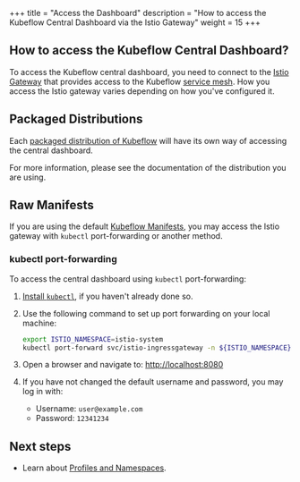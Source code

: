 +++
title = "Access the Dashboard"
description = "How to access the Kubeflow Central Dashboard via the Istio Gateway"
weight = 15
+++

## How to access the Kubeflow Central Dashboard?

To access the Kubeflow central dashboard, you need to connect to the [Istio Gateway](https://istio.io/docs/concepts/traffic-management/#gateways) that provides access to the Kubeflow [service mesh](https://istio.io/docs/concepts/what-is-istio/#what-is-a-service-mesh).
How you access the Istio gateway varies depending on how you've configured it.

## Packaged Distributions

Each [packaged distribution of Kubeflow](/docs/started/installing-kubeflow/#packaged-distributions) will have its own way of accessing the central dashboard.

For more information, please see the documentation of the distribution you are using.

## Raw Manifests

If you are using the default [Kubeflow Manifests](/docs/started/installing-kubeflow/#kubeflow-manifests), you may access the Istio gateway with `kubectl` port-forwarding or another method.

### kubectl port-forwarding

To access the central dashboard using `kubectl` port-forwarding:

1. [Install `kubectl`](https://kubernetes.io/docs/tasks/tools/install-kubectl/), if you haven't already done so.
2. Use the following command to set up port forwarding on your local machine:

    ```bash
    export ISTIO_NAMESPACE=istio-system
    kubectl port-forward svc/istio-ingressgateway -n ${ISTIO_NAMESPACE} 8080:80
    ```

3. Open a browser and navigate to: [http://localhost:8080](http://localhost:8080)
4. If you have not changed the default username and password, you may log in with:
    - Username: `user@example.com`
    - Password: `12341234`

## Next steps

- Learn about [Profiles and Namespaces](/docs/components/central-dash/profiles/).
